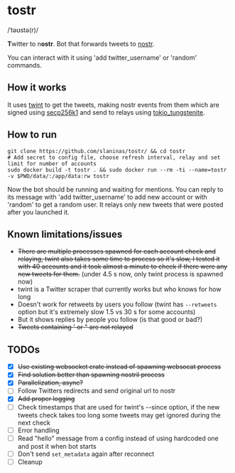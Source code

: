 # tostr
/ˈtəʊstə(r)/

**T**witter to n**ostr**.
Bot that forwards tweets to [nostr](https://github.com/nostr-protocol/nostr).

You can interact with it using 'add twitter_username' or 'random' commands.


## How it works
It uses [twint](https://github.com/minamotorin/twint.git) to get the tweets, making nostr events from them which are signed using
[secp256k1](https://crates.io/crates/secp256k1) and send to relays using [tokio_tungstenite](https://crates.io/crates/tokio-tungstenite).

## How to run
```
git clone https://github.com/slaninas/tostr/ && cd tostr
# Add secret to config file, choose refresh interval, relay and set limit for number of accounts
sudo docker build -t tostr . && sudo docker run --rm -ti --name=tostr -v $PWD/data/:/app/data:rw tostr
```
Now the bot should be running and waiting for mentions. You can reply to its message with 'add twitter_username' to add new account or with 'random' to get a random user.
It relays only new tweets that were posted after you launched it.


## Known limitations/issues
- ~~There are multiple processes spawned for each account check and relaying, twint also takes some time to process so it's slow,
I tested it with 40 accounts and it took almost a minute to check if there were any new tweets for them.~~ (under 4.5 s now, only twint process is spawned now)
- twint is a Twitter scraper that currently works but who knows for how long
- Doesn't work for retweets by users you follow (twint has `--retweets` option but it's extremely slow 1.5 vs 30 s for some accounts)
- But it shows replies by people you follow (is that good or bad?)
- ~~Tweets containing ' or " are not relayed~~

## TODOs
- [x] ~~Use existing websocket crate instead of spawning websocat process~~
- [x] ~~Find solution better than spawning nostril process~~
- [x] ~~Parallelization, async?~~
- [ ] Follow Twitters redirects and send original url to nostr
- [x] ~~Add proper logging~~
- [ ] Check timestamps that are used for twint's --since option, if the new tweets check takes too long some tweets may get ignored during the next check
- [ ] Error handling
- [ ] Read "hello" message from a config instead of using hardcoded one and post it when bot starts
- [ ] Don't send `set_metadata` again after reconnect
- [ ] Cleanup
